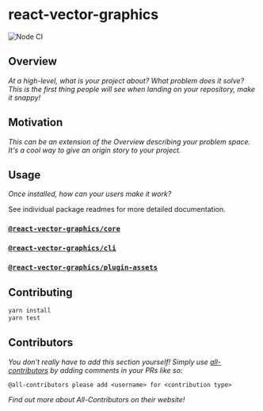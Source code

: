 # react-vector-graphics

![Node CI](https://github.com/tophat/react-vector-graphics/workflows/Node%20CI/badge.svg)

## Overview

_At a high-level, what is your project about? What problem does it solve? This is the first thing people will see when landing on your repository, make it snappy!_

## Motivation

_This can be an extension of the Overview describing your problem space. It's a cool way to give an origin story to your project._

## Usage

_Once installed, how can your users make it work?_

See individual package readmes for more detailed documentation.

### [`@react-vector-graphics/core`](./pacakages/core/README.md)

### [`@react-vector-graphics/cli`](./pacakages/cli/README.md)

### [`@react-vector-graphics/plugin-assets`](./pacakages/plugin-assets/README.md)

## Contributing

```sh
yarn install
yarn test
```

## Contributors

_You don't really have to add this section yourself! Simply use [all-contributors](https://allcontributors.org/) by adding comments in your PRs like so:_

```txt
@all-contributors please add <username> for <contribution type>
```

_Find out more about All-Contributors on their website!_
